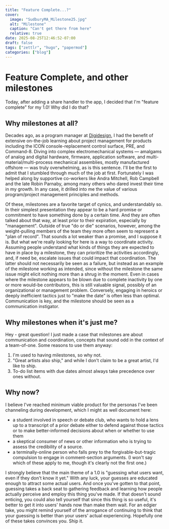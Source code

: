 ```yaml
---
title: "Feature Complete...?"
cover:
  image: "SudburyMA_Milestone25.jpg"
  alt: "Milestone"
  caption: "Can't get there from here"
  relative: true
date: 2025-08-25T12:46:52-07:00
draft: false
tags: ["zettlr", "hugo", "papermod"]
categories: ["blog"]
---
```

# Feature Complete, and other milestones
Today, after adding a share handler to the app, I decided that I'm "feature complete" for my 1.0! Why did I do that?

## Why milestones at all?
Decades ago, as a program manager at [Digidesign](https://en.wikipedia.org/wiki/Avid_Audio), I had the benefit of extensive on-the-job learning about project management for products including the ICON console-replacement control surface, PRE, and Command-8. Diving into complex electromechanical systems — amalgams of analog and digital hardware, firmware, application software, and multi-material/multi-process mechanical assemblies, mostly manufactured offshore — was truly overwhelming, as is this sentence. I'll be the first to admit that I stumbled through much of the job at first. Fortunately I was helped along by supportive co-workers like Andra Mitchell, Rob Campbell and the late Robin Parnaby, among many others who dared invest their time in my growth. In any case, it drilled into me the value of various program/project management principles and methods.

Of these, milestones are a favorite target of cynics, and understandably so. In their simplest presentation they appear to be a hard promise or commitment to have something done by a certain time. And they are often talked about that way, at least prior to their expiration, especially by "management". Outside of true "do or die" scenarios, however, among the weight-pulling members of the team they more often seem to represent a "plan of record". That sounds a lot weaker than a promise, and I suppose it is. But what we're really looking for here is a way to coordinate activity. Assuming people understand what kinds of things they are expected to have in place by a milestone, they can prioritize the activities accordingly, and, if need be, escalate issues that could impact that coordination. The latter should not necessarily be seen as a failure, but instead as an example of the milestone working as intended, since without the milestone the same issue might elicit nothing more than a shrug in the moment. Even in cases where the milestone appears to be blown due to complete inactivity by one or more would-be contributors, this is still valuable signal, possibly of an organizational or management problem. Conversely, engaging in heroics or deeply inefficient tactics just to "make the date" is often less than optimal. Communication is key, and the milestone should be seen as a communication instigator.

## Why milestones when it's just me?
Hey - great question! I just made a case that milestones are about communication and coordination, concepts that sound odd in the context of a team-of-one. Some reasons to use them anyway:
1. I'm used to having milestones, so why not.
2. "Great artists also ship," and while I don't claim to be a great artist, I'd like to ship.
3. To-do list items with due dates almost always take precedence over ones without.

## Why now?
I believe I've reached minimum viable product for the personas I've been channeling during development, which I might as well document here:
* a student involved in speech or debate club, who wants to hold a lens up to a transcript of a prior debate either to defend against those tactics or to make better-informed decisions about when or whether to use them
* a skeptical consumer of news or other information who is trying to assess the credibility of a source.
* a terminally-online person who falls prey to the forgivable-but-tragic compulsion to engage in comment-section arguments.
(I won't say which of these apply to me, though it's clearly not the first one.)

I strongly believe that the main theme of a 1.0 is "guessing what users want, even if they don't know it yet." With any luck, your guesses are educated enough to attract some actual users. And once you've gotten to that point, guessing takes a back seat to gathering feedback and learning how people actually perceive and employ this thing you've made. If that doesn't sound enticing, you could also tell yourself that since this thing is so useful, it's better to get it into users' hands now than make them wait. For an edgier take, you might remind yourself of the arrogance of continuing to think that your guessing is better than your users' actual experiencing. Hopefully one of these takes convinces you. Ship it.